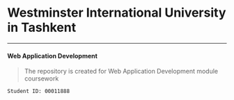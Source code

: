 # Westminster International University in Tashkent

 -------
#### Web Application Development

> The repository is created for Web Application Development module coursework

`
Student ID: 00011888
`
